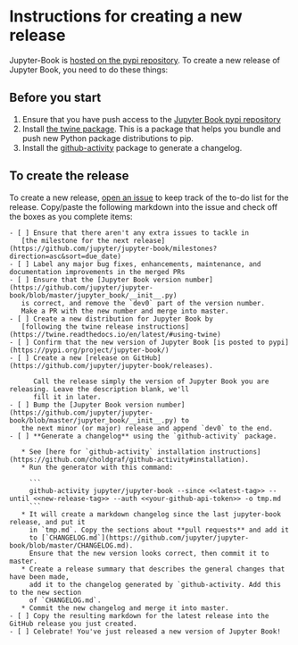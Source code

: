 # Instructions for creating a new release

Jupyter-Book is [hosted on the pypi repository](https://pypi.org/project/jupyter-book/).
To create a new release of Jupyter Book, you need to do these things:

## Before you start

1. Ensure that you have push access to the [Jupyter Book pypi repository](https://pypi.org/project/jupyter-book/)
2. Install [the twine package](https://twine.readthedocs.io/en/latest/). This is a package that helps you
   bundle and push new Python package distributions to pip.
3. Install the [github-activity](https://github.com/choldgraf/github-activity) package to generate a changelog.

## To create the release

To create a new release, [open an issue](https://github.com/jupyter/jupyter-book/issues/new) to keep
track of the to-do list for the release. Copy/paste the following markdown into the issue
and check off the boxes as you complete items:


```
- [ ] Ensure that there aren't any extra issues to tackle in
   [the milestone for the next release](https://github.com/jupyter/jupyter-book/milestones?direction=asc&sort=due_date)
- [ ] Label any major bug fixes, enhancements, maintenance, and documentation improvements in the merged PRs
- [ ] Ensure that the [Jupyter Book version number](https://github.com/jupyter/jupyter-book/blob/master/jupyter_book/__init__.py)
   is correct, and remove the `dev0` part of the version number.
   Make a PR with the new number and merge into master.
- [ ] Create a new distribution for Jupyter Book by
   [following the twine release instructions](https://twine.readthedocs.io/en/latest/#using-twine)
- [ ] Confirm that the new version of Jupyter Book [is posted to pypi](https://pypi.org/project/jupyter-book/)
- [ ] Create a new [release on GitHub](https://github.com/jupyter/jupyter-book/releases).

      Call the release simply the version of Jupyter Book you are releasing. Leave the description blank, we'll
      fill it in later.
- [ ] Bump the [Jupyter Book version number](https://github.com/jupyter/jupyter-book/blob/master/jupyter_book/__init__.py) to
   the next minor (or major) release and append `dev0` to the end.
- [ ] **Generate a changelog** using the `github-activity` package.

   * See [here for `github-activity` installation instructions](https://github.com/choldgraf/github-activity#installation).
   * Run the generator with this command:

     ```
     github-activity jupyter/jupyter-book --since <<latest-tag>> --until <<new-release-tag>> --auth <<your-github-api-token>> -o tmp.md
     ```
   * It will create a markdown changelog since the last jupyter-book release, and put it
     in `tmp.md`. Copy the sections about **pull requests** and add it
     to [`CHANGELOG.md`](https://github.com/jupyter/jupyter-book/blob/master/CHANGELOG.md).
     Ensure that the new version looks correct, then commit it to master.
   * Create a release summary that describes the general changes that have been made,
     add it to the changelog generated by `github-activity. Add this to the new section
     of `CHANGELOG.md`.
   * Commit the new changelog and merge it into master.
- [ ] Copy the resulting markdown for the latest release into the GitHub release you just created.
- [ ] Celebrate! You've just released a new version of Jupyter Book!
```